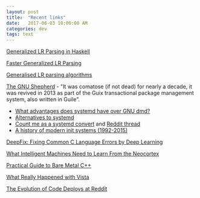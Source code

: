```yaml
---
layout: post
title:  "Recent links"
date:   2017-06-03 10:00:00 AM
categories: dev
tags: text
---
```


[Generalized LR Parsing in Haskell](http://www.di.ubi.pt/~jpf/Site/Publications_files/technicalReport.pdf)

[Faster Generalized LR Parsing](https://pdfs.semanticscholar.org/5cd6/257ca11cdb79a06946c987c6a68b086e745b.pdf)

[Generalised LR parsing algorithms](https://pdfs.semanticscholar.org/2ff7/4ea9a0147318bc19e30c6d0f72e29a5f92c3.pdf)

[The GNU Shepherd](https://www.gnu.org/software/shepherd/) - "It was comatose (if not dead) for nearly a decade, it was revived in 2013 as part of the Guix transactional package management system, also written in Guile".

- [What advantages does systemd have over GNU dmd?](https://www.quora.com/What-advantages-does-systemd-have-over-GNU-dmd)
- [Alternatives to systemd](http://without-systemd.org/wiki/index.php/Init)
- [Count me as a systemd convert](http://changelog.complete.org/archives/9655-count-me-as-a-systemd-convert) and [Reddit thread](https://www.reddit.com/r/linux/comments/4ft5im/count_me_as_a_systemd_convert/)
- [A history of modern init systems (1992-2015)](http://blog.darknedgy.net/technology/2015/09/05/0/)

[DeepFix: Fixing Common C Language Errors by Deep Learning](https://www.aaai.org/ocs/index.php/AAAI/AAAI17/paper/view/14603)

[What Intelligent Machines Need to Learn From the Neocortex](http://spectrum.ieee.org/computing/software/what-intelligent-machines-need-to-learn-from-the-neocortex)

[Practical Guide to Bare Metal C++](https://www.gitbook.com/book/arobenko/bare_metal_cpp/details)

[What Really Happened with Vista](https://hackernoon.com/what-really-happened-with-vista-4ca7ffb5a1a)

[The Evolution of Code Deploys at Reddit](https://redditblog.com/2017/06/02/the-evolution-of-code-deploys-at-reddit/)
